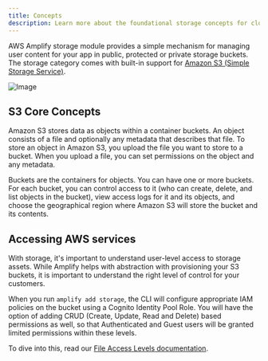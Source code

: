 ```yaml
---
title: Concepts
description: Learn more about the foundational storage concepts for cloud-based application and how they work with Amplify Framework.
---
```


AWS Amplify storage module provides a simple mechanism for managing user content for your app in public, protected or private storage buckets. The storage category comes with built-in support for [Amazon S3 (Simple Storage Service)](https://docs.aws.amazon.com/AmazonS3/latest/dev/Welcome.html).

![Image](~/images/s3_overview.jpg)

## S3 Core Concepts

Amazon S3 stores data as objects within a container buckets. An object consists of a file and optionally any metadata that describes that file. To store an object in Amazon S3, you upload the file you want to store to a bucket. When you upload a file, you can set permissions on the object and any metadata.

Buckets are the containers for objects. You can have one or more buckets. For each bucket, you can control access to it (who can create, delete, and list objects in the bucket), view access logs for it and its objects, and choose the geographical region where Amazon S3 will store the bucket and its contents.

## Accessing AWS services

With storage, it's important to understand user-level access to storage assets. While Amplify helps with abstraction with provisioning your S3 buckets, it is important to understand the right level of control for your customers.

When you run `amplify add storage`, the CLI will configure appropriate IAM policies on the bucket using a Cognito Identity Pool Role. You will have the option of adding CRUD (Create, Update, Read and Delete) based permissions as well, so that Authenticated and Guest users will be granted limited permissions within these levels.

To dive into this, read our [File Access Levels documentation](https://docs.amplify.aws/lib/storage/configureaccess/q/platform/js). 

